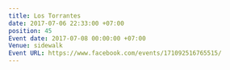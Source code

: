 ```yaml
---
title: Los Torrantes
date: 2017-07-06 22:33:00 +07:00
position: 45
Event date: 2017-07-08 00:00:00 +07:00
Venue: sidewalk
Event URL: https://www.facebook.com/events/171092516765515/
---
```


